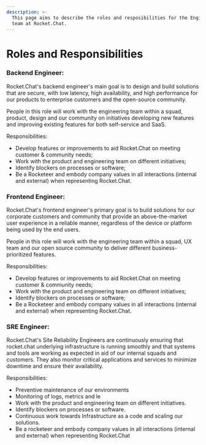 ```yaml
---
description: >-
  This page aims to describe the roles and resposibilities for the Engineering
  team at Rocket.Chat.
---
```


# Roles and Responsibilities

### Backend Engineer: <a href="#docs-internal-guid-6413c45c-7fff-5e40-922c-5b424c894adb" id="docs-internal-guid-6413c45c-7fff-5e40-922c-5b424c894adb"></a>

Rocket.Chat's backend engineer's main goal is to design and build solutions that are secure, with low latency, high availability, and high performance for our products to enterprise customers and the open-source community.

People in this role will work with the engineering team within a squad, product, design and our community on initiatives developing new features and improving existing features for both self-service and SaaS.

Responsibilities:&#x20;

* Develop features or improvements to aid Rocket.Chat on meeting customer & community needs;
* Work with the product and engineering team on different initiatives;
* Identify blockers on processes or software;
* Be a Rocketeer and embody company values in all interactions (internal and external) when representing Rocket.Chat.

### Frontend Engineer:

Rocket.Chat's frontend engineer's primary goal is to build solutions for our corporate customers and community that provide an above-the-market user experience in a reliable manner, regardless of the device or platform being used by the end users.

People in this role will work with the engineering team within a squad, UX team and our open source community to deliver different business-prioritized features.

Responsibilities:&#x20;

* Develop features or improvements to aid Rocket.Chat on meeting customer & community needs;
* Work with the product and engineering team on different initiatives;
* Identify blockers on processes or software;
* Be a Rocketeer and embody company values in all interactions (internal and external) when representing Rocket.Chat.

### SRE Engineer:

Rocket.Chat's Site Reliability Engineers are continuously ensuring that rocket.chat underlying infrastructure is running smoothly and that systems and tools are working as expected in aid of our internal squads and customers. They also monitor critical applications and services to minimize downtime and ensure their availability.

Responsibilities:&#x20;

* Preventive maintenance of our environments
* Monitoring of logs, metrics and le
* Work with the product and engineering team on different initiatives.
* Identify blockers on processes or software.
* Continuous work towards Infrastructure as a code and scaling our solutions.&#x20;
* Be a rocketeer and embody company values in all interactions (internal and external) when representing Rocket.Chat
